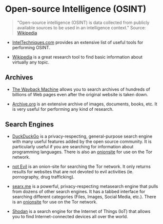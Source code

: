 # Open-source Intelligence (OSINT)

> "Open-source intelligence (OSINT) is data collected from publicly available sources to be used in an intelligence context." Source: [Wikipedia](https://en.wikipedia.org/wiki/OSINT#cite_note-1)

* [IntelTechniques.com](https://inteltechniques.com/links.html) provides an extensive list of useful tools for performing OSINT.

* [Wikipedia](https://www.wikipedia.org/) is a great research tool to find basic information about virtually any topic.

## Archives

* [The Wayback Machine](https://archive.org/web/) allows you to search archives of hundreds of billions of Web pages even after the original website is taken down.

* [Archive.org](https://archive.org/) is an extensive archive of images, documents, books, etc. It is very useful for performing any kind of research.

## Search Engines

* [DuckDuckGo](http://duckduckgo.org/) is a privacy-respecting, general-purpose search engine with many useful features added by the open source community. It is particularly useful if you are searching for information about programming languages. There is also an [onionsite](https://3g2upl4pq6kufc4m.onion/) for use on the Tor network.

* [not Evil](http://hss3uro2hsxfogfq.onion/) is an onion-site for searching the Tor network. It only returns results for websites that are not devoted to evil activities (ie. pornography, drug trafficking).

* [searx.me](https://searx.me/) is a powerful, privacy-respecting metasearch engine that pulls from dozens of other search engines. It has a tabbed interface for searching different categories (Files, Images, Social Media, etc.). There is an [onionsite](http://ulrn6sryqaifefld.onion/) for use on the Tor network.

* [Shodan](https://www.shodan.io/) is a search engine for the Internet of Things (IoT) that allows you to find Internet-connected devices all over the world.
